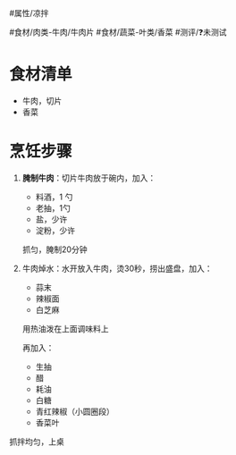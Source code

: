 #属性/凉拌 
 
#食材/肉类-牛肉/牛肉片 #食材/蔬菜-叶类/香菜 
#测评/❓未测试 

# 食材清单

- 牛肉，切片
- 香菜

# 烹饪步骤

1. **腌制牛肉**：切片牛肉放于碗内，加入：
    - 料酒，1 勺
    - 老抽，1勺
    - 盐，少许
    - 淀粉，少许
    
    抓匀，腌制20分钟

2. 牛肉焯水：水开放入牛肉，烫30秒，捞出盛盘，加入：
    
    - 蒜末
    - 辣椒面
    - 白芝麻
    
    用热油泼在上面调味料上
    
    再加入：
    
    - 生抽
    - 醋
    - 耗油
    - 白糖
    - 青红辣椒（小圆圈段）
    - 香菜叶

抓拌均匀，上桌